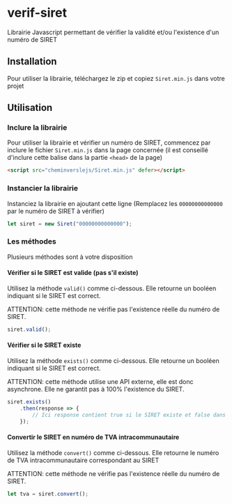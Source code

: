 # verif-siret
Librairie Javascript permettant de vérifier la validité et/ou l'existence d'un numéro de SIRET

## Installation
Pour utiliser la librairie, téléchargez le zip et copiez `Siret.min.js` dans votre projet

## Utilisation
### Inclure la librairie
Pour utiliser la librairie et vérifier un numéro de SIRET, commencez par inclure le fichier `Siret.min.js` dans la page concernée (il est conseillé d'inclure cette balise dans la partie `<head>` de la page)
```html
<script src="cheminverslejs/Siret.min.js" defer></script>
```
### Instancier la librairie
Instanciez la librairie en ajoutant cette ligne (Remplacez les `00000000000000` par le numéro de SIRET à vérifier)
```javascript
let siret = new Siret("00000000000000");
```
### Les méthodes
Plusieurs méthodes sont à votre disposition
#### Vérifier si le SIRET est valide (pas s'il existe)
Utilisez la méthode `valid()` comme ci-dessous. Elle retourne un booléen indiquant si le SIRET est correct.

ATTENTION: cette méthode ne vérifie pas l'existence réelle du numéro de SIRET.
```javascript
siret.valid();
```
#### Vérifier si le SIRET existe
Utilisez la méthode `exists()` comme ci-dessous. Elle retourne un booléen indiquant si le SIRET est correct.

ATTENTION: cette méthode utilise une API externe, elle est donc asynchrone. Elle ne garantit pas à 100% l'existence du SIRET.
```javascript
siret.exists()
    .then(response => {
        // Ici response contient true si le SIRET existe et false dans le cas contraire
    });
```
#### Convertir le SIRET en numéro de TVA intracommunautaire
Utilisez la méthode `convert()` comme ci-dessous. Elle retourne le numéro de TVA intracommunautaire correspondant au SIRET

ATTENTION: cette méthode ne vérifie pas l'existence réelle du numéro de SIRET.
```javascript
let tva = siret.convert();
```
